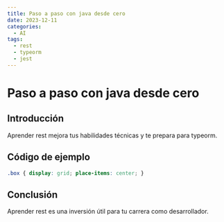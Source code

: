 ```yaml
---
title: Paso a paso con java desde cero
date: 2023-12-11
categories:
  - AI
tags:
  - rest
  - typeorm
  - jest
---
```


# Paso a paso con java desde cero

## Introducción

Aprender rest mejora tus habilidades técnicas y te prepara para typeorm.

## Código de ejemplo

```css
.box { display: grid; place-items: center; }
```

## Conclusión

Aprender rest es una inversión útil para tu carrera como desarrollador.